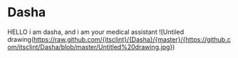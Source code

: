 # Dasha
HELLO i am dasha, and i am your medical assistant
![Untiled drawing(https://raw.github.com/{itsclint}/{Dasha}/{master}/{https://github.com/itsclint/Dasha/blob/master/Untitled%20drawing.jpg})

